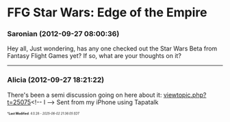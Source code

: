 # FFG Star Wars: Edge of the Empire

### **Saronian** (2012-09-27 08:00:36)

Hey all,
Just wondering, has any one checked out the Star Wars Beta from Fantasy Flight Games yet? If so, what are your thoughts on it?

---

### **Alicia** (2012-09-27 18:21:22)

There's been a semi discussion going on here about it: <!-- l -->[viewtopic.php?t=25075](http://galacticcampaigns.com/forum/viewtopic.php?t=25075 "http://galacticcampaigns.com/forum/viewtopic.php?t=25075")<!-- l -->
Sent from my iPhone using Tapatalk



<span style="font-size: 0.5em;">***Last Modified**: 4.0.28 - *2025-06-02 21:36:05 EDT*</span>